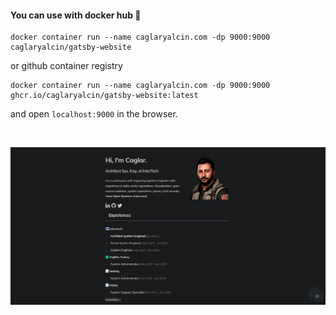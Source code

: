 #### You can use with docker hub :whale:

```
docker container run --name caglaryalcin.com -dp 9000:9000 caglaryalcin/gatsby-website
```
or github container registry
```
docker container run --name caglaryalcin.com -dp 9000:9000 ghcr.io/caglaryalcin/gatsby-website:latest                                                
```

and open `localhost:9000` in the browser.

<br />

![Alt Text](https://github.com/caglaryalcin/caglaryalcin/blob/main/person.gif)
